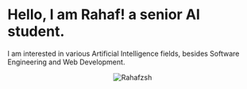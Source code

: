 # Hello, I am Rahaf! a senior AI student.
I am interested in various Artificial Intelligence fields, besides Software Engineering and Web Development.
<br>
<center><p><img align="center" src="https://github-readme-streak-stats.herokuapp.com/?user=Rahafzsh&" alt="Rahafzsh" /></p></center>


